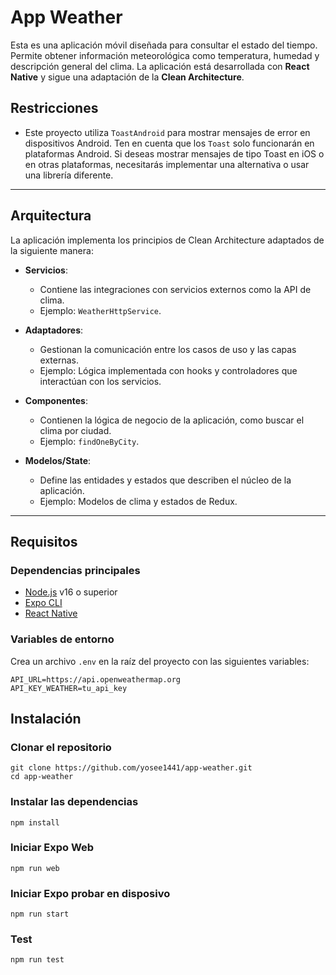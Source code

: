 # **App Weather**

Esta es una aplicación móvil diseñada para consultar el estado del tiempo. Permite obtener información meteorológica como temperatura, humedad y descripción general del clima. La aplicación está desarrollada con **React Native** y sigue una adaptación de la **Clean Architecture**.

## **Restricciones**
- Este proyecto utiliza `ToastAndroid` para mostrar mensajes de error en dispositivos Android. Ten en cuenta que los `Toast` solo funcionarán en plataformas Android. Si deseas mostrar mensajes de tipo Toast en iOS o en otras plataformas, necesitarás implementar una alternativa o usar una librería diferente.

---

## **Arquitectura**

La aplicación implementa los principios de Clean Architecture adaptados de la siguiente manera:

- **Servicios**:
  - Contiene las integraciones con servicios externos como la API de clima.
  - Ejemplo: `WeatherHttpService`.

- **Adaptadores**:
  - Gestionan la comunicación entre los casos de uso y las capas externas.
  - Ejemplo: Lógica implementada con hooks y controladores que interactúan con los servicios.

- **Componentes**:
  - Contienen la lógica de negocio de la aplicación, como buscar el clima por ciudad.
  - Ejemplo: `findOneByCity`.

- **Modelos/State**:
  - Define las entidades y estados que describen el núcleo de la aplicación.
  - Ejemplo: Modelos de clima y estados de Redux.

---

## **Requisitos**

### **Dependencias principales**
- [Node.js](https://nodejs.org) v16 o superior
- [Expo CLI](https://expo.dev)
- [React Native](https://reactnative.dev)

### **Variables de entorno**
Crea un archivo `.env` en la raíz del proyecto con las siguientes variables:

```plaintext
API_URL=https://api.openweathermap.org
API_KEY_WEATHER=tu_api_key
```

## **Instalación**

### **Clonar el repositorio**
```code
git clone https://github.com/yosee1441/app-weather.git
cd app-weather
```

### **Instalar las dependencias**
```code
npm install
```

### **Iniciar Expo Web**
```code
npm run web
```

### **Iniciar Expo probar en disposivo**
```code
npm run start
```

### **Test**
```code
npm run test
```
